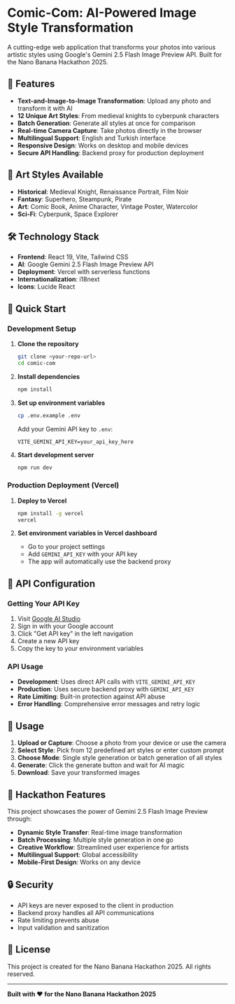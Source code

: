# Comic-Com: AI-Powered Image Style Transformation

A cutting-edge web application that transforms your photos into various artistic styles using Google's Gemini 2.5 Flash Image Preview API. Built for the Nano Banana Hackathon 2025.

## 🚀 Features

- **Text-and-Image-to-Image Transformation**: Upload any photo and transform it with AI
- **12 Unique Art Styles**: From medieval knights to cyberpunk characters
- **Batch Generation**: Generate all styles at once for comparison
- **Real-time Camera Capture**: Take photos directly in the browser
- **Multilingual Support**: English and Turkish interface
- **Responsive Design**: Works on desktop and mobile devices
- **Secure API Handling**: Backend proxy for production deployment

## 🎨 Art Styles Available

- **Historical**: Medieval Knight, Renaissance Portrait, Film Noir
- **Fantasy**: Superhero, Steampunk, Pirate
- **Art**: Comic Book, Anime Character, Vintage Poster, Watercolor
- **Sci-Fi**: Cyberpunk, Space Explorer

## 🛠️ Technology Stack

- **Frontend**: React 19, Vite, Tailwind CSS
- **AI**: Google Gemini 2.5 Flash Image Preview API
- **Deployment**: Vercel with serverless functions
- **Internationalization**: i18next
- **Icons**: Lucide React

## 🚀 Quick Start

### Development Setup

1. **Clone the repository**
   ```bash
   git clone <your-repo-url>
   cd comic-com
   ```

2. **Install dependencies**
   ```bash
   npm install
   ```

3. **Set up environment variables**
   ```bash
   cp .env.example .env
   ```
   
   Add your Gemini API key to `.env`:
   ```
   VITE_GEMINI_API_KEY=your_api_key_here
   ```

4. **Start development server**
   ```bash
   npm run dev
   ```

### Production Deployment (Vercel)

1. **Deploy to Vercel**
   ```bash
   npm install -g vercel
   vercel
   ```

2. **Set environment variables in Vercel dashboard**
   - Go to your project settings
   - Add `GEMINI_API_KEY` with your API key
   - The app will automatically use the backend proxy

## 🔧 API Configuration

### Getting Your API Key

1. Visit [Google AI Studio](https://ai.studio/banana)
2. Sign in with your Google account
3. Click "Get API key" in the left navigation
4. Create a new API key
5. Copy the key to your environment variables

### API Usage

- **Development**: Uses direct API calls with `VITE_GEMINI_API_KEY`
- **Production**: Uses secure backend proxy with `GEMINI_API_KEY`
- **Rate Limiting**: Built-in protection against API abuse
- **Error Handling**: Comprehensive error messages and retry logic

## 📱 Usage

1. **Upload or Capture**: Choose a photo from your device or use the camera
2. **Select Style**: Pick from 12 predefined art styles or enter custom prompt
3. **Choose Mode**: Single style generation or batch generation of all styles
4. **Generate**: Click the generate button and wait for AI magic
5. **Download**: Save your transformed images

## 🎯 Hackathon Features

This project showcases the power of Gemini 2.5 Flash Image Preview through:

- **Dynamic Style Transfer**: Real-time image transformation
- **Batch Processing**: Multiple style generation in one go
- **Creative Workflow**: Streamlined user experience for artists
- **Multilingual Support**: Global accessibility
- **Mobile-First Design**: Works on any device

## 🔒 Security

- API keys are never exposed to the client in production
- Backend proxy handles all API communications
- Rate limiting prevents abuse
- Input validation and sanitization

## 📄 License

This project is created for the Nano Banana Hackathon 2025. All rights reserved.

---

**Built with ❤️ for the Nano Banana Hackathon 2025**
